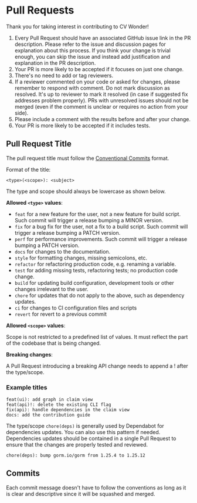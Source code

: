 # Pull Requests

Thank you for taking interest in contributing to CV Wonder!

1. Every Pull Request should have an associated GitHub issue link in the PR description. Please refer to the issue and discussion pages for explanation about this process. If you think your change is trivial enough, you can skip the issue and instead add justification and explanation in the PR description.
1. Your PR is more likely to be accepted if it focuses on just one change.
1. There's no need to add or tag reviewers.
1. If a reviewer commented on your code or asked for changes, please remember to respond with comment. Do not mark discussion as resolved. It's up to reviewer to mark it resolved (in case if suggested fix addresses problem properly). PRs with unresolved issues should not be merged (even if the comment is unclear or requires no action from your side).
1. Please include a comment with the results before and after your change.
1. Your PR is more likely to be accepted if it includes tests.

## Pull Request Title

The pull request title must follow the [Conventional Commits](https://www.conventionalcommits.org/en/v1.0.0/) format.

Format of the title:

```raw
<type>(<scope>): <subject>
```

The type and scope should always be lowercase as shown below.

**Allowed `<type>` values**:

* `feat` for a new feature for the user, not a new feature for build script. Such commit will trigger a release bumping a MINOR version.
* `fix` for a bug fix for the user, not a fix to a build script. Such commit will trigger a release bumping a PATCH version.
* `perf` for performance improvements. Such commit will trigger a release bumping a PATCH version.
* `docs` for changes to the documentation.
* `style` for formatting changes, missing semicolons, etc.
* `refactor` for refactoring production code, e.g. renaming a variable.
* `test` for adding missing tests, refactoring tests; no production code change.
* `build` for updating build configuration, development tools or other changes irrelevant to the user.
* `chore` for updates that do not apply to the above, such as dependency updates.
* `ci` for changes to CI configuration files and scripts
* `revert` for revert to a previous commit

**Allowed `<scope>` values**:

Scope is not restricted to a predefined list of values. It must reflect the part of the codebase that is being changed.

**Breaking changes**:

A Pull Request introducing a breaking API change needs to append a ! after the type/scope.

### Example titles

```raw
feat(ui): add graph in claim view
feat(api)!: delete the existing CLI flag
fix(api): handle dependencies in the claim view
docs: add the contribution guide
```

The type/scope `chore(deps)` is generally used by Dependabot for dependencies updates. You can also use this pattern if needed. Dependencies updates should be contained in a single Pull Request to ensure that the changes are properly tested and reviewed.

```raw
chore(deps): bump gorm.io/gorm from 1.25.4 to 1.25.12
```

## Commits

Each commit message doesn't have to follow the conventions as long as it is clear and descriptive since it will be squashed and merged.
